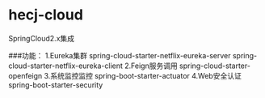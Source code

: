 # hecj-cloud
SpringCloud2.x集成

###功能：
1.Eureka集群
  spring-cloud-starter-netflix-eureka-server
  spring-cloud-starter-netflix-eureka-client
2.Feign服务调用
  spring-cloud-starter-openfeign
3.系统监控监控
  spring-boot-starter-actuator
4.Web安全认证
  spring-boot-starter-security



